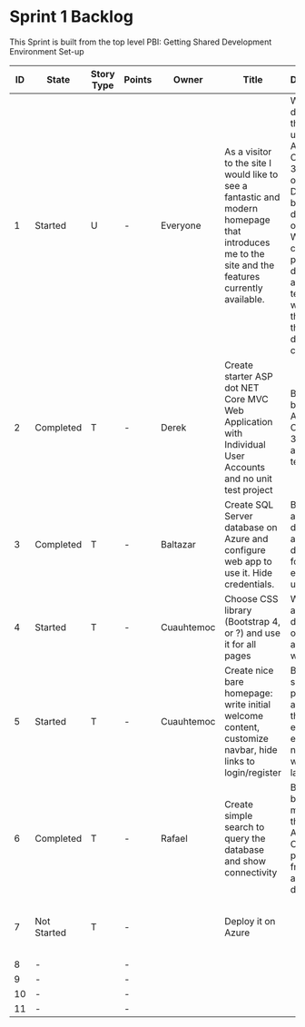 # Sprint 1 Backlog

This Sprint is built from the top level PBI: Getting Shared Development Environment Set-up

<table>
    <thead>
        <tr>
            <th>ID</th> <th>State</th> <th>Story Type</th> <th>Points</th> <th>Owner</th>
            <th>Title</th>
            <th>Description</th>
            <th>Links</th>
        </tr>
    </thead>
    <tbody>
        <tr>
            <td>1</td> <td>Started</td> <td>U</td> <td>-</td> <td>Everyone</td>
            <td>As a visitor to the site I would like to see a fantastic and modern homepage that introduces me to the site and the features currently available.</td>
            <td>We will be developing this project using ASP.NET Core MVC 3.1, with our Database being deployed on Azure. We need to create a project, database, and basic template website that shows the database is connected.</td>
            <td>Tasks: ID 2-6</td>
        </tr>
        <tr>
            <td>2</td> <td>Completed</td> <td>T</td> <td>-</td> <td>Derek</td>
            <td>Create starter ASP dot NET Core MVC Web Application with Individual User Accounts and no unit test project</td>
            <td>Building the basic ASP.NET CORE MVC 3.1 application template </td>
            <td>Task for User Story ID: 1</td>
        </tr>
        <tr>
            <td>3</td> <td>Completed</td> <td>T</td> <td>-</td> <td>Baltazar</td>
            <td>Create SQL Server database on Azure and configure web app to use it. Hide credentials.</td>
            <td>Building the azure database and deploying for everyone to use. </td>
            <td>Task for User Story ID: 1</td>
        </tr>
        <tr>
            <td>4</td> <td>Started</td> <td>T</td> <td>-</td> <td>Cuauhtemoc</td>
            <td>Choose CSS library (Bootstrap 4, or ?) and use it for all pages</td>
            <td>We could always re-do this later on, so anything works.</td>
            <td>Task for User Story ID: 1</td>
        </tr>
        <tr>
            <td>5</td> <td>Started</td> <td>T</td> <td>-</td> <td>Cuauhtemoc</td>
            <td>Create nice bare homepage: write initial welcome content, customize navbar, hide links to login/register</td>
            <td>Building some basic page views and navbar that are essentially empty right now, but will be filled later. </td>
            <td>Task for User Story ID: 1</td>
        </tr>
        <tr>
            <td>6</td> <td>Completed</td> <td>T</td> <td>-</td> <td>Rafael</td>
            <td>Create simple search to query the database and show connectivity</td>
            <td>Building the basic models in the ASP.NET Core project from the azure database.</td>
            <td>Task for User Story ID: 1</td>
        </tr>
                <tr>
            <td>7</td> <td>Not Started</td> <td>T</td> <td>-</td> <td></td>
            <td>Deploy it on Azure</td>
            <td></td>
            <td>Task for User Story ID: 1</td>
        </tr>
        <tr>
            <td>8</td> <td>-</td> <td></td> <td>-</td> <td></td>
            <td></td>
            <td></td>
            <td></td>
        </tr>
        <tr>
            <td>9</td> <td>-</td> <td></td> <td>-</td> <td></td>
            <td></td>
            <td></td>
            <td></td>
        </tr>
        <tr>
            <td>10</td> <td>-</td> <td></td> <td>-</td> <td></td>
            <td></td>
            <td></td>
            <td></td>
        </tr>
        <tr>
            <td>11</td> <td>-</td> <td></td> <td>-</td> <td></td>
            <td></td>
            <td></td>
            <td></td>
        </tr>
    </tbody>
</table>